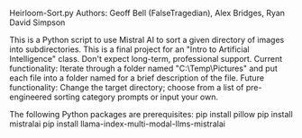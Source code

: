 Heirloom-Sort.py
Authors: Geoff Bell (FalseTragedian), Alex Bridges, Ryan David Simpson

This is a Python script to use Mistral AI to sort a given directory of images into subdirectories.
This is a final project for an "Intro to Artificial Intelligence" class. Don't expect long-term, professional support.
Current functionality: Iterate through a folder named "C:\Temp\Pictures\" and put each file into a folder named for a brief description of the file.
Future functionality: Change the target directory; choose from a list of pre-engineered sorting category prompts or input your own.

The following Python packages are prerequisites:
pip install pillow
pip install mistralai
pip install llama-index-multi-modal-llms-mistralai
